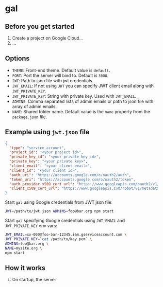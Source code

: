 # gal

## Before you get started

1. Create a project on Google Cloud...
2. ...

## Options

* `THEME`: Front-end theme. Default value is `default`.
* `PORT`: Port the server will bind to. Default is `3000`.
* `JWT`: Path to json file with jwt credentials.
* `JWT_EMAIL`: If not using `JWT` you can specify JWT client email along with
  `JWT_PRIVATE_KEY`.
* `JWT_PRIVATE_KEY`: String with private key. Used with `JWT_EMAIL`.
* `ADMINS`: Comma separated lists of admin emails or path to json file with
  array of admin emails.
* `NAME`: Shared folder name. Default value is the `name` property from the
  `package.json` file.

## Example using `jwt.json` file

```json
{
  "type": "service_account",
  "project_id": "<your project id>",
  "private_key_id": "<your private key id>",
  "private_key": "<your private key>",
  "client_email": "<your client email>",
  "client_id": "<your client id>",
  "auth_uri": "https://accounts.google.com/o/oauth2/auth",
  "token_uri": "https://accounts.google.com/o/oauth2/token",
  "auth_provider_x509_cert_url": "https://www.googleapis.com/oauth2/v1/certs",
  "client_x509_cert_url": "https://www.googleapis.com/robot/v1/metadata/x509/<your client email>"
}
```

Start `gal` using Google credentials from JWT json file:

```sh
JWT=/path/to/jwt.json ADMINS=foo@bar.org npm start
```

Start `gal` specifying Google credentials using `JWT_EMAIL` and
`JWT_PRIVATE_KEY` env vars:

```sh
JWT_EMAIL=xx-000@foo-bar-12345.iam.gserviceaccount.com \
JWT_PRIVATE_KEY=`cat /path/to/key.pem` \
ADMINS=foo@bar.org \
NAME=mysite.org \
npm start
```

## How it works

1. On startup, the server 

